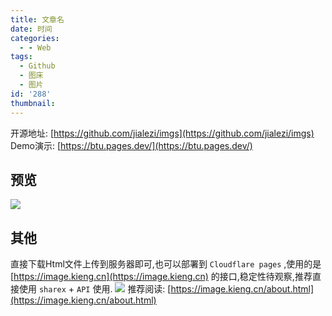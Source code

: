```yaml
---
title: 文章名
date: 时间
categories:
  - - Web
tags:
  - Github
  - 图床
  - 图片
id: '288'
thumbnail:
---
```



开源地址: [https://github.com/jialezi/imgs](https://github.com/jialezi/imgs) Demo演示: [https://btu.pages.dev/](https://btu.pages.dev/)

## 预览

![](https://cdn.uzz5.com/imgs/2021/03/14/M7adJLRV.webp)

## 其他

直接下载Html文件上传到服务器即可,也可以部署到 `Cloudflare pages` ,使用的是 [https://image.kieng.cn](https://image.kieng.cn) 的接口,稳定性待观察,推荐直接使用 `sharex` + `API` 使用. ![](https://cdn.uzz5.com/imgs/2021/03/14/hCgdUOh5.webp) 推荐阅读: [https://image.kieng.cn/about.html](https://image.kieng.cn/about.html)
